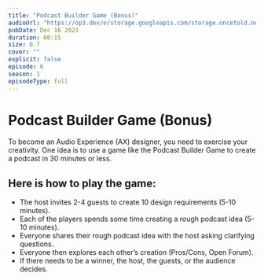 ```yaml
---
title: "Podcast Builder Game (Bonus)"
audioUrl: "https://op3.dev/e/storage.googleapis.com/storage.oncetold.net/80000018/20800164/1702740396207_nes-bonus-001-podcast-design-builder-game.mp3"
pubDate: Dec 16 2023
duration: 00:15
size: 0.7
cover: ""
explicit: false
episode: 6
season: 1
episodeType: full
---
```


# Podcast Builder Game (Bonus)

To become an Audio Experience (AX) designer, you need to exercise your creativity. One idea is to use a game like the Podcast Builder Game to create a podcast in 30 minutes or less.

## Here is how to play the game:

- The host invites 2-4 guests to create 10 design requirements (5-10 minutes).
- Each of the players spends some time creating a rough podcast idea (5-10 minutes).
- Everyone shares their rough podcast idea with the host asking clarifying questions.
- Everyone then explores each other’s creation (Pros/Cons, Open Forum).
- If there needs to be a winner, the host, the guests, or the audience decides.
